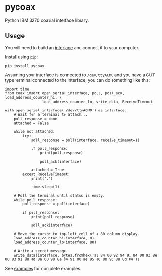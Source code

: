 # pycoax

Python IBM 3270 coaxial interface library.

## Usage

You will need to build an [interface](../interface1) and connect it to your computer.

Install using `pip`:

```
pip install pycoax
```

Assuming your interface is connected to `/dev/ttyACM0` and you have a CUT type terminal connected to the interface, you can do something like this:

```
import time
from coax import open_serial_interface, poll, poll_ack, load_address_counter_hi, \
                 load_address_counter_lo, write_data, ReceiveTimeout

with open_serial_interface('/dev/ttyACM0') as interface:
    # Wait for a terminal to attach...
    poll_response = None
    attached = False

    while not attached:
        try:
            poll_response = poll(interface, receive_timeout=1)

            if poll_response:
                print(poll_response)

                poll_ack(interface)

            attached = True
        except ReceiveTimeout:
            print('.')

            time.sleep(1)

    # Poll the terminal until status is empty.
    while poll_response:
        poll_response = poll(interface)

        if poll_response:
            print(poll_response)

            poll_ack(interface)

    # Move the cursor to top-left cell of a 80 column display.
    load_address_counter_hi(interface, 0)
    load_address_counter_lo(interface, 80)

    # Write a secret message.
    write_data(interface, bytes.fromhex('a1 84 00 92 94 91 84 00 93 8e 00 83 91 88 8d 8a 00 98 8e 94 91 00 ae 95 80 8b 93 88 8d 84'))
```

See [examples](examples) for complete examples.
